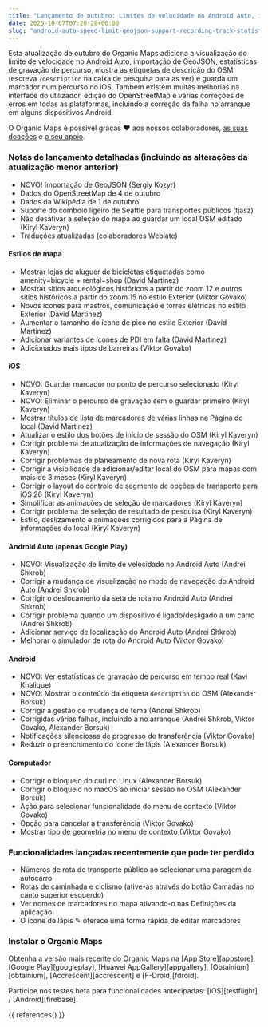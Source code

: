 ```yaml
---
title: "Lançamento de outubro: Limites de velocidade no Android Auto, importação GeoJSON, estatísticas de gravação de percurso, visualização da etiqueta de descrição OSM, guardar marcador no percurso selecionado no iOS e mais"
date: 2025-10-07T07:20:28+00:00
slug: "android-auto-speed-limit-geojson-support-recording-track-statistics-osm-description-display"
---
```


Esta atualização de outubro do Organic Maps adiciona a visualização do limite de velocidade no Android Auto, importação de GeoJSON, estatísticas de gravação de percurso, mostra as etiquetas de descrição do OSM (escreva `?description` na caixa de pesquisa para as ver) e guarda um marcador num percurso no iOS. Também existem muitas melhorias na interface do utilizador, edição do OpenStreetMap e várias correções de erros em todas as plataformas, incluindo a correção da falha no arranque em alguns dispositivos Android.

O Organic Maps é possível graças ❤️ aos nossos colaboradores, [as suas doações](@/donate/index.pt.md) e [o seu apoio](@/contribute/index.pt.md).

### Notas de lançamento detalhadas (incluindo as alterações da atualização menor anterior)

- NOVO! Importação de GeoJSON (Sergiy Kozyr)
- Dados do OpenStreetMap de 4 de outubro
- Dados da Wikipédia de 1 de outubro
- Suporte do comboio ligeiro de Seattle para transportes públicos (tjasz)
- Não desativar a seleção do mapa ao guardar um local OSM editado (Kiryl Kaveryn)
- Traduções atualizadas (colaboradores Weblate)

#### Estilos de mapa

- Mostrar lojas de aluguer de bicicletas etiquetadas como amenity=bicycle + rental=shop (David Martinez)
- Mostrar sítios arqueológicos históricos a partir do zoom 12 e outros sítios históricos a partir do zoom 15 no estilo Exterior (Viktor Govako)
- Novos ícones para mastros, comunicação e torres elétricas no estilo Exterior (David Martinez)
- Aumentar o tamanho do ícone de pico no estilo Exterior (David Martinez)
- Adicionar variantes de ícones de PDI em falta (David Martinez)
- Adicionados mais tipos de barreiras (Viktor Govako)

#### iOS

- NOVO: Guardar marcador no ponto de percurso selecionado (Kiryl Kaveryn)
- NOVO: Eliminar o percurso de gravação sem o guardar primeiro (Kiryl Kaveryn)
- Mostrar títulos de lista de marcadores de várias linhas na Página do local (David Martinez)
- Atualizar o estilo dos botões de início de sessão do OSM (Kiryl Kaveryn)
- Corrigir problema de atualização de informações de navegação (Kiryl Kaveryn)
- Corrigir problemas de planeamento de nova rota (Kiryl Kaveryn)
- Corrigir a visibilidade de adicionar/editar local do OSM para mapas com mais de 3 meses (Kiryl Kaveryn)
- Corrigir o layout do controlo de segmento de opções de transporte para iOS 26 (Kiryl Kaveryn)
- Simplificar as animações de seleção de marcadores (Kiryl Kaveryn)
- Corrigir problema de seleção de resultado de pesquisa (Kiryl Kaveryn)
- Estilo, deslizamento e animações corrigidos para a Página de informações do local (Kiryl Kaveryn)

#### Android Auto (apenas Google Play)

- NOVO: Visualização de limite de velocidade no Android Auto (Andrei Shkrob)
- Corrigir a mudança de visualização no modo de navegação do Android Auto (Andrei Shkrob)
- Corrigir o deslocamento da seta de rota no Android Auto (Andrei Shkrob)
- Corrigir problema quando um dispositivo é ligado/desligado a um carro (Andrei Shkrob)
- Adicionar serviço de localização do Android Auto (Andrei Shkrob)
- Melhorar o simulador de rota do Android Auto (Viktor Govako)

#### Android

- NOVO: Ver estatísticas de gravação de percurso em tempo real (Kavi Khalique)
- NOVO: Mostrar o conteúdo da etiqueta `description` do OSM (Alexander Borsuk)
- Corrigir a gestão de mudança de tema (Andrei Shkrob)
- Corrigidas várias falhas, incluindo a no arranque (Andrei Shkrob, Viktor Govako, Alexander Borsuk)
- Notificações silenciosas de progresso de transferência (Viktor Govako)
- Reduzir o preenchimento do ícone de lápis (Alexander Borsuk)

#### Computador

- Corrigir o bloqueio do curl no Linux (Alexander Borsuk)
- Corrigir o bloqueio no macOS ao iniciar sessão no OSM (Alexander Borsuk)
- Ação para selecionar funcionalidade do menu de contexto (Viktor Govako)
- Opção para cancelar a transferência (Viktor Govako)
- Mostrar tipo de geometria no menu de contexto (Viktor Govako)

### Funcionalidades lançadas recentemente que pode ter perdido

- Números de rota de transporte público ao selecionar uma paragem de autocarro
- Rotas de caminhada e ciclismo (ative-as através do botão Camadas no canto superior esquerdo)
- Ver nomes de marcadores no mapa ativando-o nas Definições da aplicação
- O ícone de lápis ✎ oferece uma forma rápida de editar marcadores

### Instalar o Organic Maps

Obtenha a versão mais recente do Organic Maps na [App Store][appstore], [Google Play][googleplay], [Huawei AppGallery][appgallery], [Obtainium][obtainium], [Accrescent][accrescent] e [F-Droid][fdroid].

Participe nos testes beta para funcionalidades antecipadas: [iOS][testflight] / [Android][firebase].

{{ references() }}
